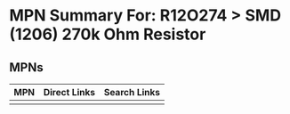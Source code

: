 



# MPN Summary For: R12O274 > SMD (1206) 270k Ohm Resistor

## MPNs
  

|MPN|Direct Links|Search Links|
| :--- | :--- | :--- |
||||
